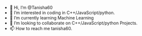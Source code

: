 - 👋 Hi, I’m @Tanisha60
- 👀 I’m interested in coding in C++/JavaScript/python.
- 🌱 I’m currently learning Machine Learning
- 💞️ I’m looking to collaborate on C++/JavaScript/python Projects.
- 📫 How to reach me tanisha60.

<!---
Tanisha60/Tanisha60 is a ✨ special ✨ repository because its `README.md` (this file) appears on your GitHub profile.
You can click the Preview link to take a look at your changes.
--->
